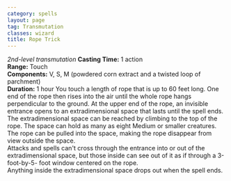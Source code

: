 ```yaml
---
category: spells
layout: page
tag: Transmutation
classes: wizard
title: Rope Trick
---
```


_2nd-level transmutation_ **Casting Time:** 1 action    
**Range:** Touch    
**Components:** V, S, M (powdered corn extract and a twisted loop of parchment)    
**Duration:** 1 hour You touch a length of rope that is up to 60 feet long. One end of the rope then rises into the air until the whole rope hangs perpendicular to the ground. At the upper end of the rope, an invisible entrance opens to an extradimensional space that lasts until the spell ends.    
The extradimensional space can be reached by climbing to the top of the rope. The space can hold as many as eight Medium or smaller creatures. The rope can be pulled into the space, making the rope disappear from view outside the space.    
Attacks and spells can't cross through the entrance into or out of the extradimensional space, but those inside can see out of it as if through a 3-foot-by-5- foot window centered on the rope.    
Anything inside the extradimensional space drops out when the spell ends.